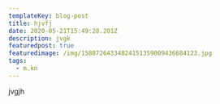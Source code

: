 ```yaml
---
templateKey: blog-post
title: hjvfj
date: 2020-05-21T15:49:28.201Z
description: jvgk
featuredpost: true
featuredimage: /img/15887264334824151359009436684123.jpg
tags:
  - m.kn
---
```

jvgjh